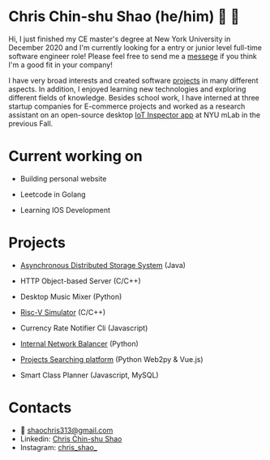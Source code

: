 # Chris Chin-shu Shao (he/him) :deciduous_tree: :deciduous_tree:

Hi, I just finished my CE master's degree at New York University in December 2020 and I'm currently looking for a entry or junior level full-time software engineer role! Please feel free to send me a [messege](#Contacts) if you think I'm a good fit in your company!

I have very broad interests and created software [projects](#projects) in many different aspects. In addition, I enjoyed learning new technologies and exploring different fields of knowledge. Besides school work, I have interned at three startup companies for E-commerce projects and worked as a research assistant on an open-source desktop [IoT Inspector app](https://github.com/nyu-mlab/iot-inspector-client) at NYU mLab in the previous Fall.

# Current working on

- Building personal website

- Leetcode in Golang

- Learning IOS Development
  

# Projects

- [Asynchronous Distributed Storage System](https://github.com/shaochris/kv-store) (Java)

- HTTP Object-based Server (C/C++)

- Desktop Music Mixer (Python)

- [Risc-V Simulator](https://github.com/shaochris/risc5-simulator) (C/C++)

- Currency Rate Notifier Cli (Javascript)

- [Internal Network Balancer](https://github.com/shaochris/ucsc-coursework/tree/master/ce150) (Python)

- [Projects Searching platform](https://github.com/shaochris/ucsc-coursework/tree/master/cs183) (Python Web2py & Vue.js)

- Smart Class Planner (Javascript, MySQL)

# Contacts

- :email: <shaochris313@gmail.com>
- Linkedin: [Chris Chin-shu Shao](www.linkedin.com/in/chris-chinshu-shao)
- Instagram: [chris_shao_](https://www.instagram.com/chris_shao_/)
